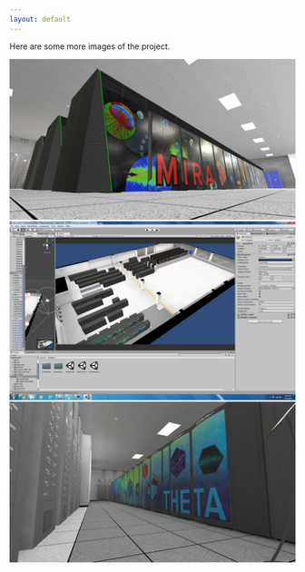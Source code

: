 ```yaml
---
layout: default
---
```


Here are some more images of the project.

![Mira](images/Mira.png)
![Screen Shot](images/ScreenShot.png)
![Theta](images/Theta.png)

